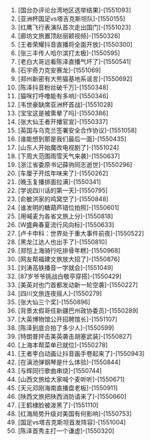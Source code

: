 
1. [国台办评论台湾地区选举结果]-[1551093]
1. [亚洲杯国足vs塔吉克斯坦队]-[1550155]
1. [红鹰飞行表演队首次走出国门]-[1551023]
1. [廊坊文旅置顶赵丽颖视频]-[1550326]
1. [王者荣耀抖音直播将全面开放]-[1550300]
1. [张三丰传人哈尔滨打太极]-[1550595]
1. [老白大哥远看陈泽直播气坏了]-[1550541]
1. [石宇奇力克安赛龙]-[1551069]
1. [郑州新密有大熊猫基地系谣言]-[1550692]
1. [陈泽抖音粉丝破千万]-[1550348]
1. [猫咪打呼噜能有多响]-[1550346]
1. [韦世豪缺席亚洲杯首战]-[1551028]
1. [宝宝这是被熏晕了吗]-[1550386]
1. [张大仙王者开播官宣]-[1550337]
1. [英国与乌克兰签署安全合作协议]-[1551058]
1. [谁能想到那是我们最后一面]-[1550435]
1. [山东人开始魔改电视剧了]-[1551024]
1. [下周大范围雨雪天气来袭]-[1550637]
1. [浙江省委原书记薛驹同志逝世]-[1550296]
1. [车厘子开炫年味来了]-[1550262]
1. [晚玉复播排面拉满]-[1550341]
1. [学说四川话的第一天]-[1550795]
1. [俞敏洪家的鸡窝空了]-[1550848]
1. [谁发明的糖葫芦错位拍照]-[1550601]
1. [用喊麦为各省文旅上分]-[1550818]
1. [W盛典春夏流行风向标]-[1550633]
1. [卢卡申科：世界处于重大事件前夜]-[1550522]
1. [黑龙江达人也出手了]-[1550810]
1. [郑恺上海骑行吃排骨年糕]-[1550968]
1. [网友帮福建文旅放大招了]-[1550876]
1. [刘涛高铁播音一学就会]-[1551049]
1. [87岁爷爷挑战白敬亭穿搭]-[1550429]
1. [美英对也门首都发动新一轮空袭]-[1550227]
1. [四川文旅连夜摇人]-[1550279]
1. [张大仙三个奖]-[1550896]
1. [背景太假哥任新疆巴州政协委员]-[1550289]
1. [大英博物馆公开招聘馆长]-[1551107]
1. [陈泽到底合拍了多少人]-[1550599]
1. [特朗普抨击美英袭击胡塞武装]-[1550827]
1. [上海本帮菜单已就位]-[1550278]
1. [王者李白动画让抖音画手卷起来了]-[1550943]
1. [在滇池弹钢琴是什么体验]-[1550844]
1. [与辉同行歌曲串烧]-[1550744]
1. [山西文旅给大家喊个麦听听]-[1550671]
1. [天元邓刚海南直播盘老板]-[1550911]
1. [陕西文旅把陕西消防请来了]-[1550660]
1. [王鹤棣脸被泼黑了]-[1551110]
1. [红海局势升级对美国有何影响]-[1550753]
1. [国足vs塔吉克斯坦首发阵容]-[1551004]
1. [陈泽首秀主打一个谦虚]-[1550320]